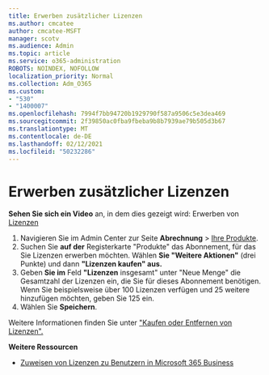 ```yaml
---
title: Erwerben zusätzlicher Lizenzen
ms.author: cmcatee
author: cmcatee-MSFT
manager: scotv
ms.audience: Admin
ms.topic: article
ms.service: o365-administration
ROBOTS: NOINDEX, NOFOLLOW
localization_priority: Normal
ms.collection: Adm_O365
ms.custom:
- "530"
- "1400007"
ms.openlocfilehash: 7994f7bb94720b1929790f587a9506c5e3dea469
ms.sourcegitcommit: 2f39850ac0fba9fbeba9b8b7939ae79b505d3b67
ms.translationtype: MT
ms.contentlocale: de-DE
ms.lasthandoff: 02/12/2021
ms.locfileid: "50232286"
---
```

# <a name="buy-additional-licenses"></a>Erwerben zusätzlicher Lizenzen

**Sehen Sie sich ein Video** an, in dem dies gezeigt wird: Erwerben von [Lizenzen](https://go.microsoft.com/fwlink/p/?linkid=2154857)

1. Navigieren Sie im Admin Center zur Seite **Abrechnung** > [Ihre Produkte](https://go.microsoft.com/fwlink/p/?linkid=842054).
2. Suchen Sie **auf der** Registerkarte "Produkte" das Abonnement, für das Sie Lizenzen erwerben möchten. Wählen **Sie "Weitere Aktionen"** (drei Punkte) und dann **"Lizenzen kaufen" aus.**
3. Geben **Sie im** Feld **"Lizenzen** insgesamt" unter "Neue Menge" die Gesamtzahl der Lizenzen ein, die Sie für dieses Abonnement benötigen. Wenn Sie beispielsweise über 100 Lizenzen verfügen und 25 weitere hinzufügen möchten, geben Sie 125 ein.
4. Wählen Sie **Speichern**.

Weitere Informationen finden Sie unter ["Kaufen oder Entfernen von Lizenzen".](https://docs.microsoft.com/microsoft-365/commerce/licenses/buy-licenses)

**Weitere Ressourcen**

- [Zuweisen von Lizenzen zu Benutzern in Microsoft 365 Business](https://docs.microsoft.com/microsoft-365/admin/manage/assign-licenses-to-users)
